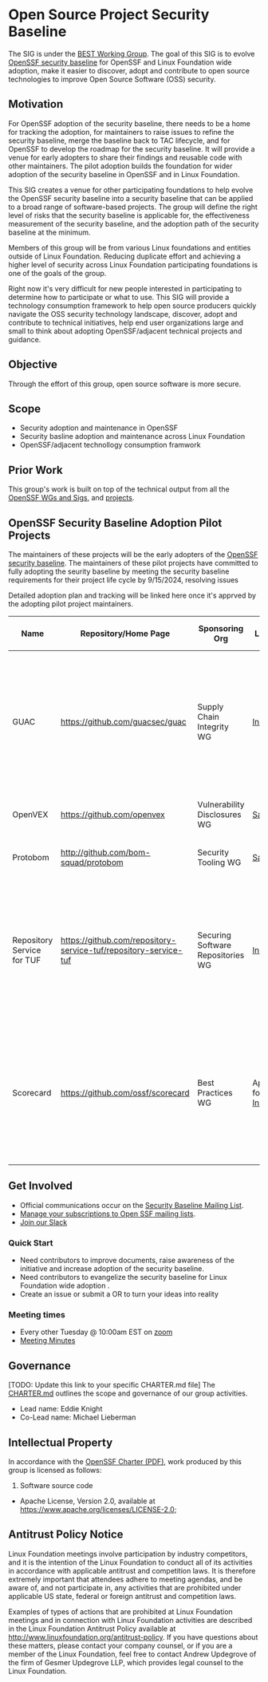 # **Open Source Project Security Baseline**

The SIG is under the [BEST Working Group](https://github.com/ossf/wg-best-practices-os-developers). The goal of this SIG is to evolve [OpenSSF security baseline](https://github.com/ossf/tac/blob/main/process/security_baseline.md) for OpenSSF and Linux Foundation wide adoption, make it easier to discover, adopt and contribute to open source technologies to improve Open Source Software (OSS) security. 

## Motivation

For OpenSSF adoption of the security baseline, there needs to be a home for tracking the adoption, for maintainers to raise issues to refine the security baseline, merge the baseline back to TAC lifecycle, and for OpenSSF to develop the roadmap for the security baseline. It will provide a venue for early adopters to share their findings and reusable code with other maintainers. The pilot adoption builds the foundation for wider adoption of the security baseline in OpenSSF and in Linux Foundation.

This SIG creates a venue for other participating foundations to help evolve the OpenSSF security baseline into a security baseline that can be applied to a broad range of software-based projects. The group will define the right level of risks that the security baseline is applicable for, the effectiveness measurement of the security baseline, and the adoption path of the security baseline at the minimum.

Members of this group will be from various Linux foundations and entities outside of Linux Foundation. Reducing duplicate effort and achieving a higher level of security across Linux Foundation participating foundations is one of the goals of the group.

Right now it's very difficult for new people interested in participating to determine how to participate or what to use. This SIG will provide a technology consumption framework to help open source producers quickly navigate the OSS security technology landscape, discover, adopt and contribute to technical initiatives, help end user organizations large and small to think about adopting OpenSSF/adjacent technical projects and guidance. 

## Objective

Through the effort of this group, open source software is more secure. 

## Scope
* Security adoption and maintenance in OpenSSF
* Security basline adoption and maintenance across Linux Foundation
* OpenSSF/adjacent technollogy consumption framwork 


## Prior Work

This group's work is built on top of the technical output from all the [OpenSSF WGs and Sigs](https://github.com/ossf/tac?tab=readme-ov-file#working-groups-wgs), and [projects](https://github.com/ossf/tac?tab=readme-ov-file#projects). 

## OpenSSF Security Baseline Adoption Pilot Projects

The maintainers of these projects will be the early adopters of the [OpenSSF security baseline](https://github.com/ossf/tac/blob/main/process/security_baseline.md). The maintainers of these pilot projects have committed to fully adopting the seurity baseline by meeting the security baseline requirements for their project life cycle by 9/15/2024, resolving issues 

Detailed adoption plan and tracking will be linked here once it's apprved by the adopting pilot project maintainers.


| Name                       | Repository/Home Page | Sponsoring Org | Lifecycle     |Security Baseline requirements|
| ---------------------- | ----------------------------------------------------------------------------------------------------- | -------------- |---------- |---------- |
| GUAC                   | https://github.com/guacsec/guac                  | Supply Chain Integrity WG | [Incubating](process/project-lifecycle-documents/guac_incubating.md) |[Security Baseline - Once Sandbox](https://github.com/ossf/tac/blob/main/process/security_baseline.md#security-baseline---once-sandbox)<br /> and <br />[Security Baseline - To Become Incubating](https://github.com/ossf/tac/blob/main/process/security_baseline.md#security-baseline---to-become-incubating)<br /> and <br />[Security Baseline - Once Incubating](https://github.com/ossf/tac/blob/main/process/security_baseline.md#security-baseline---to-become-incubating) |
| OpenVEX | https://github.com/openvex | Vulnerability Disclosures WG | [Sandbox](process/project-lifecycle-documents/openvex_for_sandbox_stage.md) |[Security Baseline - Once Sandbox](https://github.com/ossf/tac/blob/main/process/security_baseline.md#security-baseline---once-sandbox) |
| Protobom | http://github.com/bom-squad/protobom | Security Tooling WG | [Sandbox](process/project-lifecycle-documents/protobom_sandbox_stage.md) |[Security Baseline - Once Sandbox](https://github.com/ossf/tac/blob/main/process/security_baseline.md#security-baseline---once-sandbox) |
| Repository Service for TUF | https://github.com/repository-service-tuf/repository-service-tuf | Securing Software Repositories WG | [Incubating](process/project-lifecycle-documents/repository_service_for_tuf_incubation_stage.md) |[Security Baseline - Once Sandbox](https://github.com/ossf/tac/blob/main/process/security_baseline.md#security-baseline---once-sandbox) <br /> and <br />[Security Baseline - To Become Incubating](https://github.com/ossf/tac/blob/main/process/security_baseline.md#security-baseline---to-become-incubating)<br /> and <br />[Security Baseline - Once Incubating](https://github.com/ossf/tac/blob/main/process/security_baseline.md#security-baseline---to-become-incubating) |
| Scorecard |https://github.com/ossf/scorecard | Best Practices WG | Applying for [Incubating](process/project-lifecycle-documents/repository_service_for_tuf_incubation_stage.md) |[Security Baseline - Once Sandbox](https://github.com/ossf/tac/blob/main/process/security_baseline.md#security-baseline---once-sandbox) <br /> and <br />[Security Baseline - To Become Incubating](https://github.com/ossf/tac/blob/main/process/security_baseline.md#security-baseline---to-become-incubating)<br /> and <br />[Security Baseline - Once Incubating](https://github.com/ossf/tac/blob/main/process/security_baseline.md#security-baseline---to-become-incubating) |
 
## Get Involved

*   Official communications occur on the [Security Baseline Mailing List](https://lists.openssf.org/g/openssf-sig-security-baseline). 
*   [Manage your subscriptions to Open SSF mailing lists](https://lists.openssf.org/g/main/subgroups).
*   [Join our Slack](https://app.slack.com/client/T019QHUBYQ3/C07DC6TT2QY)


### Quick Start

*   Need contributors to improve documents, raise awareness of the initiative and increase adoption of the security baseline.
*   Need contributors to evangelize the security baseline for Linux Foundation wide adoption .
*   Create an issue or submit a OR to turn your ideas into reality

### Meeting times
*   Every other Tuesday @ 10:00am EST on [zoom](https://zoom-lfx.platform.linuxfoundation.org/meeting/97740884759?password=5cab7229-2324-4816-81db-517812a088a9)
*   [Meeting Minutes](https://docs.google.com/document/d/16tL1Ln7owIRXSoCKgyYHCs9-JP9iw-ouyk8koGAeHA0/edit)

## Governance

[TODO: Update this link to your specific CHARTER.md file]
The [CHARTER.md](https://github.com/ossf/project-template/blob/main/CHARTER.md) outlines the scope and governance of our group activities.

*   Lead name: Eddie Knight 
*   Co-Lead name: Michael Lieberman

## Intellectual Property

In accordance with the [OpenSSF Charter (PDF)](https://charter.openssf.org/), work produced by this group is licensed as follows:

1. Software source code
* Apache License, Version 2.0, available at https://www.apache.org/licenses/LICENSE-2.0;

## Antitrust Policy Notice

Linux Foundation meetings involve participation by industry competitors, and it is the intention of the Linux Foundation to conduct all of its activities in accordance with applicable antitrust and competition laws. It is therefore extremely important that attendees adhere to meeting agendas, and be aware of, and not participate in, any activities that are prohibited under applicable US state, federal or foreign antitrust and competition laws.

Examples of types of actions that are prohibited at Linux Foundation meetings and in connection with Linux Foundation activities are described in the Linux Foundation Antitrust Policy available at http://www.linuxfoundation.org/antitrust-policy. If you have questions about these matters, please contact your company counsel, or if you are a member of the Linux Foundation, feel free to contact Andrew Updegrove of the firm of Gesmer Updegrove LLP, which provides legal counsel to the Linux Foundation.
